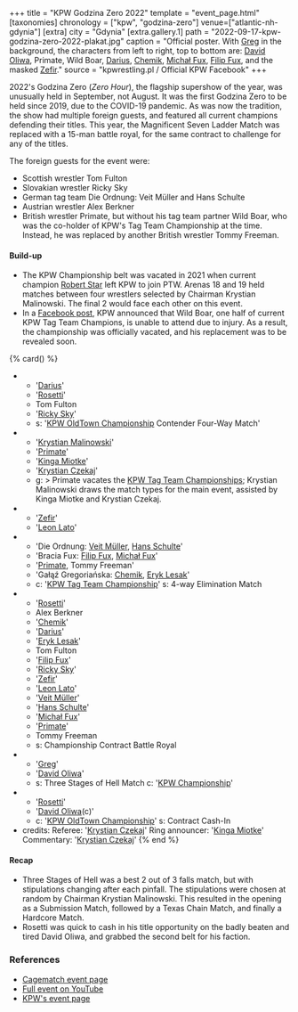 +++
title = "KPW Godzina Zero 2022"
template = "event_page.html"
[taxonomies]
chronology = ["kpw", "godzina-zero"]
venue=["atlantic-nh-gdynia"]
[extra]
city = "Gdynia"
[extra.gallery.1]
path = "2022-09-17-kpw-godzina-zero-2022-plakat.jpg"
caption = "Official poster. With [Greg](@/w/greg.md) in the background, the characters from left to right, top to bottom are: [David Oliwa](@/w/david-oliwa.md), Primate, Wild Boar, [Darius](@/w/darius.md), [Chemik](@/w/chemik.md), [Michał Fux](@/w/michal-fux.md), [Filip Fux](@/w/filip-fux.md), and the masked [Zefir](@/w/zefir.md)."
source = "kpwrestling.pl / Official KPW Facebook"
+++

2022's Godzina Zero (_Zero Hour_), the flagship supershow of the year, was unusually held in September, not August. It was the first Godzina Zero to be held since 2019, due to the COVID-19 pandemic. As was now the tradition, the show had multiple foreign guests, and featured all current champions defending their titles. This year, the Magnificent Seven Ladder Match was replaced with a 15-man battle royal, for the same contract to challenge for any of the titles.

The foreign guests for the event were:

- Scottish wrestler Tom Fulton
- Slovakian wrestler Ricky Sky
- German tag team Die Ordnung: Veit Müller and Hans Schulte
- Austrian wrestler Alex Berkner
- British wrestler Primate, but without his tag team partner Wild Boar, who was the co-holder of KPW's Tag Team Championship at the time. Instead, he was replaced by another British wrestler Tommy Freeman.

#### Build-up

* The KPW Championship belt was vacated in 2021 when current champion [Robert Star](@/w/robert-star.md) left KPW to join PTW. Arenas 18 and 19 held matches between four wrestlers selected by Chairman Krystian Malinowski. The final 2 would face each other on this event.
* In a [Facebook post](https://www.facebook.com/events/393729466203534/?post_id=412536367656177), KPW announced that Wild Boar, one half of current KPW Tag Team Champions, is unable to attend due to injury. As a result, the championship was officially vacated, and his replacement was to be revealed soon.

{% card() %}
- - '[Darius](@/w/darius.md)'
  - '[Rosetti](@/w/rosetti.md)'
  - Tom Fulton
  - '[Ricky Sky](@/w/ricky-sky.md)'
  - s: '[KPW OldTown Championship](@/c/kpw-old-town-championship.md) Contender Four-Way Match'
- - '[Krystian Malinowski](@/w/krystian-malinowski.md)'
  - '[Primate](@/w/primate.md)'
  - '[Kinga Miotke](@/w/kinga-miotke.md)'
  - '[Krystian Czekaj](@/w/krystian-czekaj.md)'
  - g: >
      Primate vacates the [KPW Tag Team Championships](@/c/kpw-tag-team-championship.md);
      Krystian Malinowski draws the match types for the main event, assisted by Kinga Miotke and Krystian Czekaj.
- - '[Zefir](@/w/zefir.md)'
  - '[Leon Lato](@/w/leon-lato.md)'
- - 'Die Ordnung: [Veit Müller](@/w/veit-mueller.md), [Hans Schulte](@/w/hans-schulte.md)'
  - 'Bracia Fux: [Filip Fux](@/w/filip-fux.md), [Michał Fux](@/w/michal-fux.md)'
  - '[Primate](@/w/primate.md), Tommy Freeman'
  - 'Gałąź Gregoriańska: [Chemik](@/w/chemik.md), [Eryk Lesak](@/w/eryk-lesak.md)'
  - c: '[KPW Tag Team Championship](@/c/kpw-tag-team-championship.md)'
    s: 4-way Elimination Match
- - '[Rosetti](@/w/rosetti.md)'
  - Alex Berkner
  - '[Chemik](@/w/chemik.md)'
  - '[Darius](@/w/darius.md)'
  - '[Eryk Lesak](@/w/eryk-lesak.md)'
  - Tom Fulton
  - '[Filip Fux](@/w/filip-fux.md)'
  - '[Ricky Sky](@/w/ricky-sky.md)'
  - '[Zefir](@/w/zefir.md)'
  - '[Leon Lato](@/w/leon-lato.md)'
  - '[Veit Müller](@/w/veit-mueller.md)'
  - '[Hans Schulte](@/w/hans-schulte.md)'
  - '[Michał Fux](@/w/michal-fux.md)'
  - '[Primate](@/w/primate.md)'
  - Tommy Freeman
  - s: Championship Contract Battle Royal
- - '[Greg](@/w/greg.md)'
  - '[David Oliwa](@/w/david-oliwa.md)'
  - s: Three Stages of Hell Match
    c: '[KPW Championship](@/c/kpw-championship.md)'
- - '[Rosetti](@/w/rosetti.md)'
  - '[David Oliwa](@/w/david-oliwa.md)(c)'
  - c: '[KPW OldTown Championship](@/c/kpw-old-town-championship.md)'
    s: Contract Cash-In  
- credits:
    Referee: '[Krystian Czekaj](@/w/krystian-czekaj.md)'
    Ring announcer: '[Kinga Miotke](@/w/kinga-miotke.md)'
    Commentary: '[Krystian Czekaj](@/w/krystian-czekaj.md)'
{% end %}

#### Recap

* Three Stages of Hell was a best 2 out of 3 falls match, but with stipulations changing after each pinfall. The stipulations were chosen at random by Chairman Krystian Malinowski. This resulted in the opening as a Submission Match, followed by a Texas Chain Match, and finally a Hardcore Match.
* Rosetti was quick to cash in his title opportunity on the badly beaten and tired David Oliwa, and grabbed the second belt for his faction.

### References

* [Cagematch event page](https://www.cagematch.net/?id=1&nr=350960)
* [Full event on YouTube](https://www.youtube.com/watch?v=H3LgDQxFTZg)
* [KPW's event page](https://kpwrestling.pl/events/kpw-godzina-zero-2022/)
